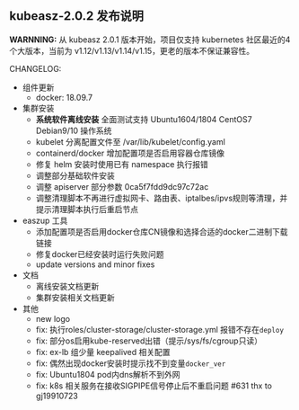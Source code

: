 ## kubeasz-2.0.2 发布说明

**WARNNING:** 从 kubeasz 2.0.1 版本开始，项目仅支持 kubernetes 社区最近的4个大版本，当前为 v1.12/v1.13/v1.14/v1.15，更老的版本不保证兼容性。

CHANGELOG:
- 组件更新
  - docker: 18.09.7 
- 集群安装
  - **系统软件离线安装** 全面测试支持 Ubuntu1604/1804 CentOS7 Debian9/10 操作系统
  - kubelet 分离配置文件至 /var/lib/kubelet/config.yaml
  - containerd/docker 增加配置项是否启用容器仓库镜像
  - 修复 helm 安装时使用已有 namespace 执行报错
  - 调整部分基础软件安装
  - 调整 apiserver 部分参数 0ca5f7fdd9dc97c72ac
  - 调整清理脚本不再进行虚拟网卡、路由表、iptalbes/ipvs规则等清理，并提示清理脚本执行后重启节点
- easzup 工具
  - 添加配置项是否启用docker仓库CN镜像和选择合适的docker二进制下载链接
  - 修复docker已经安装时运行失败问题
  - update versions and minor fixes
- 文档
  - 离线安装文档更新
  - 集群安装相关文档更新
- 其他
  - new logo
  - fix: 执行roles/cluster-storage/cluster-storage.yml 报错不存在`deploy`
  - fix: 部分os启用kube-reserved出错（提示/sys/fs/cgroup只读）
  - fix: ex-lb 组少量 keepalived 相关配置
  - fix: 偶然出现docker安装时提示找不到变量`docker_ver`
  - fix: Ubuntu1804 pod内dns解析不到外网
  - fix: k8s 相关服务在接收SIGPIPE信号停止后不重启问题 #631 thx to gj19910723

